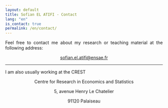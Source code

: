 ```yaml
---
layout: default
title: Sofian EL ATIFI - Contact
lang: "en"
is_contact: true
permalink: /en/contact/
---
```


<div style="text-align: justify">

<p> Feel free to contact me about my research or teaching material at the following address: </p>

<p style="text-align:center"><a href = "mailto:sofian.el.atifi@ensae.fr">sofian.el.atifi@ensae.fr</a></p>

</div>

---

<div style="text-align: justify">

<p> I am also usually working at the CREST</p>

<p style="text-align:center">Centre for Research in Economics and Statistics</p>

<p style="text-align:center">5, avenue Henry Le Chatelier</p>

<p style="text-align:center">91120 Palaiseau</p>

</div>
